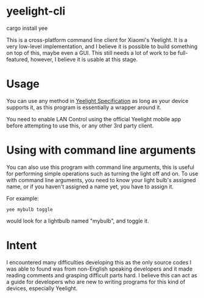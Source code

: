 
# yeelight-cli

cargo install yee

This is a cross-platform command line client for Xiaomi's Yeelight. It is a very low-level implementation, and I believe it is possible to build something on top of this, maybe even a GUI. This still needs a lot of work to be full-featured, however, I believe it is usable at this stage.

# Usage

You can use any method in [Yeelight Specification](http://www.yeelight.com/download/Yeelight_Inter-Operation_Spec.pdf) as long as your device supports it, as this program is essentially a wrapper around it.

You need to enable LAN Control using the official Yeelight mobile app before attempting to use this, or any other 3rd party client.

# Using with command line arguments

You can also use this program with command line arguments, this is useful for performing simple operations such as turning the light off and on. To use with command line arguments, you need to know your light bulb's assigned name, or if you haven't assigned a name yet, you have to assign it.

For example:

    yee mybulb toggle

would look for a lightbulb named "mybulb", and toggle it.

# Intent

I encountered many difficulties developing this as the only source codes I was able to found was from non-English speaking developers and it made reading comments and grasping difficult parts hard. I believe this can act as a guide for developers who are new to writing programs for this kind of devices, especially Yeelight.
